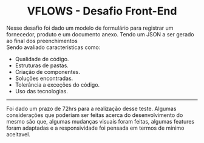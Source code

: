 <h1 align= "center">VFLOWS - Desafio Front-End</h1>

<p>Nesse desafio foi dado um modelo de formulário para registrar um fornecedor, produto e um documento anexo. Tendo um JSON a ser gerado ao final dos preenchimentos <br> Sendo avaliado caracteristicas como: <br> </p>

<ul>
  
  <li> Qualidade de código.</li>
  <li>Estruturas de pastas.</li>
  <li> Criação de componentes.</li>
  <li>Soluções encontradas.</li>
  <li>Tolerância a exceções do código.</li>
  <li>Uso das tecnologias.</li>
</ul>

<hr>

<p> Foi dado um prazo de 72hrs para a realização desse teste. Algumas considerações que poderiam ser feitas acerca do desenvolvimento do mesmo são que, algumas mudanças visuais foram feitas, algumas features foram adaptadas e a responsividade foi pensada em termos de minimo aceitavel. </p>

